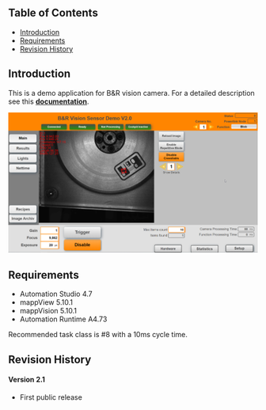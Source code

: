 ## Table of Contents
* [Introduction](#Introduction)
* [Requirements](#Requirements)
* [Revision History](#Revision-History)

<a name="Introduction"></a>
## Introduction
This is a demo application for B&R vision camera. For a detailed description see this [**documentation**](Logical/Documentation/Vision%20Demo%20Application.pdf).

![](Logical/Documentation/screenshot.png)

<a name="Requirements"></a>
## Requirements
* Automation Studio 4.7
* mappView 5.10.1
* mappVision 5.10.1
* Automation Runtime A4.73

Recommended task class is #8 with a 10ms cycle time.	

<a name="Revision-History"></a>
## Revision History

#### Version 2.1
- First public release
